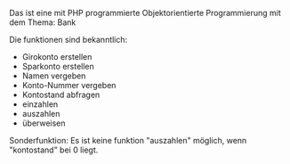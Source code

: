 Das ist eine mit PHP programmierte Objektorientierte Programmierung mit dem Thema: Bank

Die funktionen sind bekanntlich:
  - Girokonto erstellen
  - Sparkonto erstellen
  - Namen vergeben
  - Konto-Nummer vergeben
  - Kontostand abfragen
  - einzahlen
  - auszahlen
  - überweisen

Sonderfunktion:
  Es ist keine funktion "auszahlen" möglich, wenn "kontostand" bei 0 liegt.

